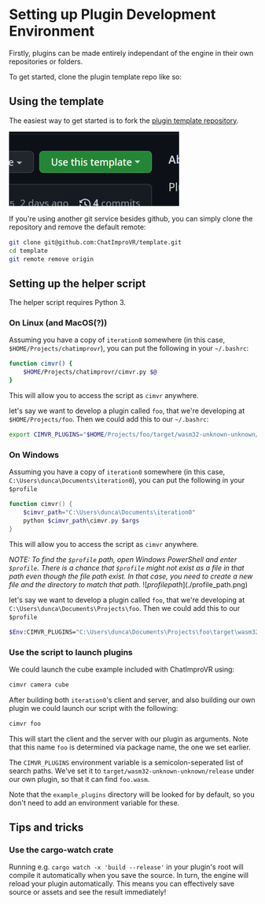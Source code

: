 # Setting up Plugin Development Environment

Firstly, plugins can be made entirely independant of the engine in their own repositories or folders.

To get started, clone the plugin template repo like so:

## Using the template
The easiest way to get started is to fork the 
[plugin template repository](https://github.com/ChatImproVR/template).

![Use this template button](./use_this_template.png)

If you're using another git service besides github, you can simply clone the repository and remove the default remote:
```sh
git clone git@github.com:ChatImproVR/template.git
cd template
git remote remove origin
```

## Setting up the helper script
The helper script requires Python 3.

### On Linux (and MacOS(?))
Assuming you have a copy of `iteration0` somewhere (in this case, `$HOME/Projects/chatimprovr`), you can put the following in your `~/.bashrc`:

```bash
function cimvr() {
    $HOME/Projects/chatimprovr/cimvr.py $@
}
```
This will allow you to access the script as `cimvr` anywhere.

let's say we want to develop a plugin called `foo`, that we're developing at `$HOME/Projects/foo`. Then we could add this to our `~/.bashrc`:
```bash
export CIMVR_PLUGINS="$HOME/Projects/foo/target/wasm32-unknown-unknown/release"
```

### On Windows
Assuming you have a copy of `iteration0` somewhere (in this case, `C:\Users\dunca\Documents\iteration0`), you can put the following in your `$profile`

```ps1
function cimvr() {
    $cimvr_path="C:\Users\dunca\Documents\iteration0"
    python $cimvr_path\cimvr.py $args
}
```
This will allow you to access the script as `cimvr` anywhere.

*NOTE: To find the `$profile` path, open Windows PowerShell and enter `$profile`. There is a chance that `$profile` might not exist as a file in that path even though the file path exist. In that case, you need to create a new file and the directory to match that path.*
![$profile path](./$profile_path.png)

let's say we want to develop a plugin called `foo`, that we're developing at `C:\Users\dunca\Documents\Projects\foo`. Then we could add this to our `$profile`
```bash
$Env:CIMVR_PLUGINS="C:\Users\dunca\Documents\Projects\foo\target\wasm32-unknown-unknown\release"
```

### Use the script to launch plugins
We could launch the cube example included with ChatImproVR using:
```bash
cimvr camera cube
```

After building both `iteration0`'s client and server, and also building our own plugin we could launch our script with the following:

```bash
cimvr foo
```

This will start the client and the server with our plugin as arguments. Note that this name `foo` is determined via package name, the one we set earlier.

The `CIMVR_PLUGINS` environment variable is a semicolon-seperated list of search paths. We've set it to `target/wasm32-unknown-unknown/release` under our own plugin, so that it can find `foo.wasm`.

Note that the `example_plugins` directory will be looked for by default, so you don't need to add an environment variable for these.

## Tips and tricks
### Use the cargo-watch crate
Running e.g. `cargo watch -x 'build --release'` in your plugin's root will compile it automatically when you save the source. In turn, the engine will reload your plugin automatically. This means you can effectively save source or assets and see the result immediately!